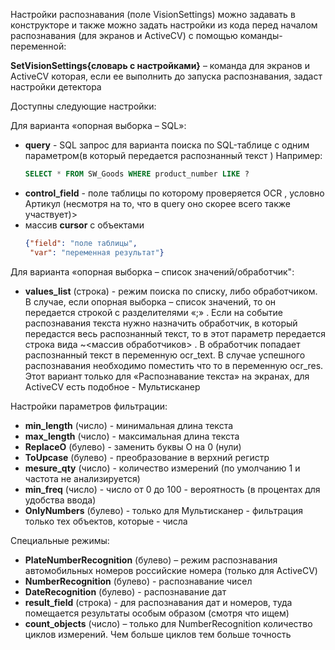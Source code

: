 Настройки распознавания (поле VisionSettings) можно задавать в конструкторе и также можно задать настройки из кода перед началом распознавания (для экранов и ActiveCV) с помощью команды-переменной:

**SetVisionSettings{словарь с настройками}** – команда для экранов и ActiveCV которая, если ее выполнить до запуска распознавания, задаст настройки детектора

Доступны следующие настройки:

Для варианта «опорная выборка – SQL»:
 - **query** - SQL запрос для варианта поиска по SQL-таблице с одним параметром(в который передается распознанный текст ) Например: 
	```SQL
	SELECT * FROM SW_Goods WHERE product_number LIKE ?  	 
	``` 
 - **control_field** - поле таблицы по которому проверяется OCR , условно Артикул (несмотря на то, что в query оно скорее всего также участвует)>     
 - массив **cursor** с объектами 
	```JSON
	{"field": "поле таблицы",
	 "var": "переменная результат"}
	```
     

Для варианта «опорная выборка – список значений/обработчик":
 - **values_list** (строка) - режим поиска по списку, либо обработчиком. В случае, если опорная выборка – список значений, то он передается строкой с разделителями «;» . Если на событие распознавания текста нужно назначить обработчик, в который передастся весь распознанный текст, то в этот параметр передается строка вида ~<массив обработчиков> . В обработчик попадает распознанный текст в переменную ocr_text. В случае успешного распознавания необходимо поместить что то в переменную ocr_res. Этот вариант только для «Распознавание текста» на экранах, для ActiveCV есть подобное - Мультисканер  

Настройки параметров фильтрации:

 - **min_length** (число) - минимальная длина текста     
 - **max_length** (число) - максимальная длина текста
 - **ReplaceO** (булево) - заменить буквы О на 0 (нули)     
 - **ToUpcase** (булево) - преобразование в верхний регистр  
 - **mesure_qty** (число) - количество измерений (по умолчанию 1 и частота не анализируется)     
 - **min_freq** (число) - число от 0 до 100 - вероятность (в процентах для удобства ввода)     
 - **OnlyNumbers** (булево) - только для Мультисканер - фильтрация только тех объектов, которые - числа     

Специальные режимы:

 - **PlateNumberRecognition** (булево) – режим распознавания автомобильных номеров российские номера (только для ActiveCV)     
 - **NumberRecognition** (булево) - распознавание чисел    
 - **DateRecognition** (булево) - распознавание дат
 - **result_field** (строка) - для распознавания дат и номеров, туда помещается результаты особым образом (смотря что ищем)     
 - **count_objects** (число) – только для NumberRecognition количество циклов измерений. Чем больше циклов тем больше точность
